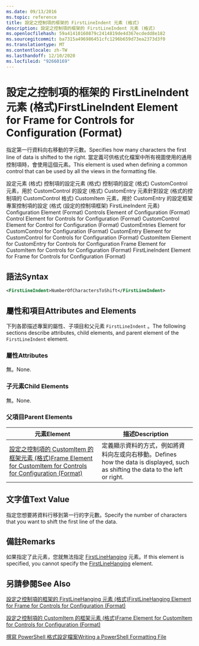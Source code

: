 ```yaml
---
ms.date: 09/13/2016
ms.topic: reference
title: 設定之控制項的框架的 FirstLineIndent 元素 (格式)
description: 設定之控制項的框架的 FirstLineIndent 元素 (格式)
ms.openlocfilehash: 59a41410160879c2414819de4d367ecdedd8e182
ms.sourcegitcommit: ba7315a496986451cfc1296b659d73ea2373d3f0
ms.translationtype: MT
ms.contentlocale: zh-TW
ms.lasthandoff: 12/10/2020
ms.locfileid: "92660169"
---
```

# <a name="firstlineindent-element-for-frame-for-controls-for-configuration-format"></a><span data-ttu-id="d995b-103">設定之控制項的框架的 FirstLineIndent 元素 (格式)</span><span class="sxs-lookup"><span data-stu-id="d995b-103">FirstLineIndent Element for Frame for Controls for Configuration (Format)</span></span>

<span data-ttu-id="d995b-104">指定第一行資料向右移動的字元數。</span><span class="sxs-lookup"><span data-stu-id="d995b-104">Specifies how many characters the first line of data is shifted to the right.</span></span> <span data-ttu-id="d995b-105">當定義可供格式化檔案中所有視圖使用的通用控制項時，會使用這個元素。</span><span class="sxs-lookup"><span data-stu-id="d995b-105">This element is used when defining a common control that can be used by all the views in the formatting file.</span></span>

<span data-ttu-id="d995b-106">設定元素 (格式) 控制項的設定元素 (格式) 控制項的設定 (格式) CustomControl 元素，用於 CustomControl 的設定 (格式) CustomEntry 元素針對設定 (格式的控制項的 CustomControl 格式) CustomItem 元素，用於 CustomEntry 的設定框架專案控制項的設定 (格式 (設定的控制項框架) FirstLineIndent 元素) </span><span class="sxs-lookup"><span data-stu-id="d995b-106">Configuration Element (Format) Controls Element of Configuration (Format) Control Element for Controls for Configuration (Format) CustomControl Element for Control for Configuration (Format) CustomEntries Element for CustomControl for Configuration (Format) CustomEntry Element for CustomControl for Controls for Configuration (Format) CustomItem Element for CustomEntry for Controls for Configuration Frame Element for CustomItem for Controls for Configuration (Format) FirstLineIndent Element for Frame for Controls for Configuration (Format)</span></span>

## <a name="syntax"></a><span data-ttu-id="d995b-107">語法</span><span class="sxs-lookup"><span data-stu-id="d995b-107">Syntax</span></span>

```xml
<FirstLineIndent>NumberOfCharactersToShift</FirstLineIndent>
```

## <a name="attributes-and-elements"></a><span data-ttu-id="d995b-108">屬性和項目</span><span class="sxs-lookup"><span data-stu-id="d995b-108">Attributes and Elements</span></span>

<span data-ttu-id="d995b-109">下列各節描述專案的屬性、子項目和父元素 `FirstLineIndent` 。</span><span class="sxs-lookup"><span data-stu-id="d995b-109">The following sections describe attributes, child elements, and parent element of the `FirstLineIndent` element.</span></span>

### <a name="attributes"></a><span data-ttu-id="d995b-110">屬性</span><span class="sxs-lookup"><span data-stu-id="d995b-110">Attributes</span></span>

<span data-ttu-id="d995b-111">無。</span><span class="sxs-lookup"><span data-stu-id="d995b-111">None.</span></span>

### <a name="child-elements"></a><span data-ttu-id="d995b-112">子元素</span><span class="sxs-lookup"><span data-stu-id="d995b-112">Child Elements</span></span>

<span data-ttu-id="d995b-113">無。</span><span class="sxs-lookup"><span data-stu-id="d995b-113">None.</span></span>

### <a name="parent-elements"></a><span data-ttu-id="d995b-114">父項目</span><span class="sxs-lookup"><span data-stu-id="d995b-114">Parent Elements</span></span>

|<span data-ttu-id="d995b-115">元素</span><span class="sxs-lookup"><span data-stu-id="d995b-115">Element</span></span>|<span data-ttu-id="d995b-116">描述</span><span class="sxs-lookup"><span data-stu-id="d995b-116">Description</span></span>|
|-------------|-----------------|
|[<span data-ttu-id="d995b-117">設定之控制項的 CustomItem 的框架元素 (格式)</span><span class="sxs-lookup"><span data-stu-id="d995b-117">Frame Element for CustomItem for Controls for Configuration (Format)</span></span>](./frame-element-for-customitem-for-controls-for-configuration-format.md)|<span data-ttu-id="d995b-118">定義顯示資料的方式，例如將資料向左或向右移動。</span><span class="sxs-lookup"><span data-stu-id="d995b-118">Defines how the data is displayed, such as shifting the data to the left or right.</span></span>|

## <a name="text-value"></a><span data-ttu-id="d995b-119">文字值</span><span class="sxs-lookup"><span data-stu-id="d995b-119">Text Value</span></span>

<span data-ttu-id="d995b-120">指定您想要將資料行移到第一行的字元數。</span><span class="sxs-lookup"><span data-stu-id="d995b-120">Specify the number of characters that you want to shift the first line of the data.</span></span>

## <a name="remarks"></a><span data-ttu-id="d995b-121">備註</span><span class="sxs-lookup"><span data-stu-id="d995b-121">Remarks</span></span>

<span data-ttu-id="d995b-122">如果指定了此元素，您就無法指定 [FirstLineHanging](./firstlinehanging-element-for-frame-for-controls-for-configuration-format.md) 元素。</span><span class="sxs-lookup"><span data-stu-id="d995b-122">If this element is specified, you cannot specify the [FirstLineHanging](./firstlinehanging-element-for-frame-for-controls-for-configuration-format.md) element.</span></span>

## <a name="see-also"></a><span data-ttu-id="d995b-123">另請參閱</span><span class="sxs-lookup"><span data-stu-id="d995b-123">See Also</span></span>

[<span data-ttu-id="d995b-124">設定之控制項的框架的 FirstLineHanging 元素 (格式)</span><span class="sxs-lookup"><span data-stu-id="d995b-124">FirstLineHanging Element for Frame for Controls for Configuration (Format)</span></span>](./firstlinehanging-element-for-frame-for-controls-for-configuration-format.md)

[<span data-ttu-id="d995b-125">設定之控制項的 CustomItem 的框架元素 (格式)</span><span class="sxs-lookup"><span data-stu-id="d995b-125">Frame Element for CustomItem for Controls for Configuration (Format)</span></span>](./frame-element-for-customitem-for-controls-for-configuration-format.md)

[<span data-ttu-id="d995b-126">撰寫 PowerShell 格式設定檔案</span><span class="sxs-lookup"><span data-stu-id="d995b-126">Writing a PowerShell Formatting File</span></span>](./writing-a-powershell-formatting-file.md)
